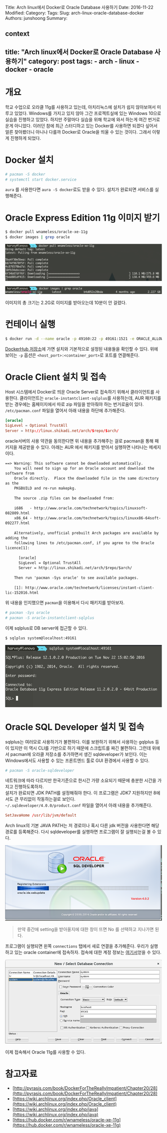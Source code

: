 Title: Arch linux에서 Docker로 Oracle Database 사용하기
Date: 2016-11-22
Modified:
Category:
Tags:
Slug: arch-linux-oracle-database-docker
Authors: junshoong
Summary:


context
---
title: "Arch linux에서 Docker로 Oracle Database 사용하기"
category: post
tags:
    - arch
    - linux
    - docker
    - oracle
---

# 개요

학교 수업으로 오라클 11g를 사용하고 있는데, 아치리눅스에 설치가 쉽지 않아보여서 미루고 있었다. Windows를 가지고 있지 않아 그간 프로젝트실에 있는 Windows 10으로 실습을 진행하고 있었다. 하지만 주말마다 실습을 위해 학교에 와서 하는게 여간 번거로운게 아니었다. 이러던 참에 최근 스터디하고 있는 Docker를 사용하면 되겠다 싶어서 얼른 찾아봤더니 아니나 다를까 Docker로 Oracle을 띄울 수 있는 것이다. 그래서 이렇게 진행하게 되었다.

# Docker 설치

```bash
# pacman -S docker
# systemctl start docker.service
```

`aura` 를 사용한다면 `aura -S docker`로도 받을 수 있다. 설치가 완료되면 서비스를 실행해준다.

# Oracle Express Edition 11g 이미지 받기

```bash
$ docker pull wnameless/oracle-xe-11g
$ docker images | grep oracle
```

![pulling oracle docker image](/images/2016-11-22/01.png)

![oracle docker image](/images/2016-11-22/02.png)

이미지의 총 크기는 2.2G로 이미지를 받아오는데 10분이 안 걸렸다.

# 컨테이너 실행

```bash
$ docker run -d --name oracle -p 49160:22 -p 49161:1521 -e ORACLE_ALLOW_REMOTE=true wnameless/oracle-xe-11g
```


[DockerHub 저장소](https://hub.docker.com/r/wnameless/oracle-xe-11g/
)에 가면 설치와 기본적으로 설정된 내용들을 확인할 수 있다. 위에 보이는 `-p` 옵션은 `<host_port>:<container_port>`로 포트를 연결해준다.

# Oracle Client 설치 및 접속

Host 시스템에서 Docker로 띄운 Oracle Server로 접속하기 위해서 클라이언트를 사용한다. 클라이언트는 `oracle-instantclient-sqlplus`를 사용하는데, AUR 패키지를 받는 경우에는 홈페이지에서 따로 zip 파일을 받아줘야 하는 번거로움이 있다.  
`/etc/pacman.conf` 파일을 열어서 아래 내용을 하단에 추가해준다.

```conf
[oracle]
SigLevel = Optional TrustAll
Server = http://linux.shikadi.net/arch/$repo/$arch/
```

oracle서버의 사용 약관을 동의한다면 위 내용을 추가해주는 걸로 pacman을 통해 패키지을 제공받을 수 있다. 아래는 AUR 에서 패키지를 받아서 실행하면 나타나는 메세지이다.

```
==> Warning: This software cannot be downloaded automatically.
    You will need to sign up for an Oracle account and download the software from
    Oracle directly.  Place the downloaded file in the same directory as the
    PKGBUILD and re-run makepkg.

    The source .zip files can be downloaded from:

    i686   - http://www.oracle.com/technetwork/topics/linuxsoft-082809.html
    x86_64 - http://www.oracle.com/technetwork/topics/linuxx86-64soft-092277.html

    Alternatively, unofficial prebuilt Arch packages are available by adding the
    following lines to /etc/pacman.conf, if you agree to the Oracle licence[1]:

      [oracle]
      SigLevel = Optional TrustAll
      Server = http://linux.shikadi.net/arch/$repo/$arch/

    Then run 'pacman -Sys oracle' to see available packages.

    [1]: http://www.oracle.com/technetwork/licenses/instant-client-lic-152016.html
```

위 내용을 인지했으면 `pacman`을 이용해서 다시 패키지를 받아보자.

```bash
# pacman -Sys oracle
# pacman -S oracle-instantclient-sqlplus
```

이제 sqlplus로 DB server에 접근할 수 있다.

```bash
$ sqlplus system@localhost:49161
```
![sqlplus connection](/images/2016-11-22/03.png)

# Oracle SQL Developer 설치 및 접속

sqlplus는 여러모로 사용하기가 불편하다. 이를 보완하기 위해서 사용하는 gqlplus 등이 있지만 이 역시 CLI를 기반으로 하기 때문에 스크립트를 짜긴 불편하다. 그런데 위에서 pacman에 오라클 저장소를 추가하면서 생긴 sqldeveloper가 보인다. 이는 Windows에서도 사용할 수 있는 프론트엔드 툴로 GUI 환경에서 사용할 수 있다.

```bash
# pacman -S oracle-sqldeveloper
```

네트워크에 따라 다르지만 한국기준으로 한시간 가량 소요되기 때문에 충분한 시간을 가지고 진행하도록하자.  
설치가 완료되면 JDK PATH를 설정해줘야 한다. 이 프로그램은 JDK7 지원하지만 8에서도 큰 무리없이 작동하는걸로 보인다.  
`~/.sqldeveloper/4.0.0/product.conf` 파일을 열어서 아래 내용을 추가해준다.

```conf
SetJavaHome /usr/lib/jvm/default
```

Arch linux의 기본 JAVA PATH는 저 경로이나 혹시 다른 jdk 버전을 사용한다면 해당 경로를 등록해준다. 다시 sqldeveloper를 실행하면 프로그램이 잘 실행되는걸 볼 수 있다.

![oracle sqldeveloper](/images/2016-11-22/04.png)

> 만약 중간에 setting을 받아올지에 대한 창이 뜨면 No 를 선택하고 지나가면 된다.

프로그램이 실행되면 왼쪽 `connections` 탭에서 새로 연결을 추가해준다. 우리가 실행하고 있는 oracle container에 접속하자. 접속에 대한 계정 정보는 [여기서](https://hub.docker.com/r/wnameless/oracle-xe-11g/
)얻을 수 있다.

![oracle sqldeveloper setting](/images/2016-11-22/05.png)

이제 접속해서 Oracle 11g를 사용할 수 있다.

# 참고자료
 - [http://pyrasis.com/book/DockerForTheReallyImpatient/Chapter20/28](http://pyrasis.com/book/DockerForTheReallyImpatient/Chapter20/28)
 - [https://wiki.archlinux.org/index.php/Oracle_client](https://wiki.archlinux.org/index.php/Oracle_client)
 - [https://wiki.archlinux.org/index.php/java](https://wiki.archlinux.org/index.php/java)
 - [https://hub.docker.com/r/wnameless/oracle-xe-11g](https://hub.docker.com/r/wnameless/oracle-xe-11g)
